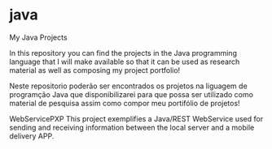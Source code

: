 # java
My Java Projects

In this repository you can find the projects in the Java programming language that I will make available so that it can be used as research material as well as composing my project portfolio!

Neste repositorio poderão ser encontrados os projetos na liguagem de programção Java que disponibilizarei para que possa ser utilizado como material de pesquisa assim como compor meu portifólio de projetos!

WebServicePXP
This project exemplifies a Java/REST WebService used for sending and receiving information between the local server and a mobile delivery APP.
